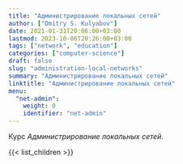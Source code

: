 ```yaml
---
title: "Администрирование локальных сетей"
author: ["Dmitry S. Kulyabov"]
date: 2021-01-31T20:06:00+03:00
lastmod: 2023-10-06T20:26:00+03:00
tags: ["network", "education"]
categories: ["computer-science"]
draft: false
slug: "administration-local-networks"
summary: "Администрирование локальных сетей"
linktitle: "Администрирование локальных сетей"
menu:
  "net-admin":
    weight: 0
    identifier: "net-admin"
---
```


Курс _Администрирование локальных сетей_.

<!--more-->

{{< list_children >}}
